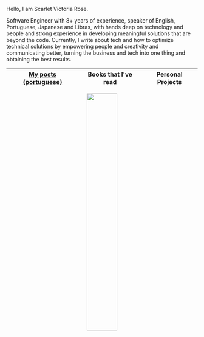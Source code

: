 Hello, I am Scarlet Victoria Rose. 

Software Engineer with 8+ years of experience, speaker of English, Portuguese, Japanese and Libras, with hands deep on technology and people and strong experience in developing meaningful solutions that are beyond the code. Currently, I write about tech and how to optimize technical solutions by empowering people and creativity and communicating better, turning the business and tech into one thing and obtaining the best results.

| [My posts (portuguese)](https://dev.to/scarlet) | **Books that I've read** | **Personal Projects** |
| - | - | - |

<div align="center">
  <img width="40%" src="https://i.pinimg.com/originals/f9/70/ae/f970ae10cccbf84d584b5480cfd1ebc5.gif">
</div>


